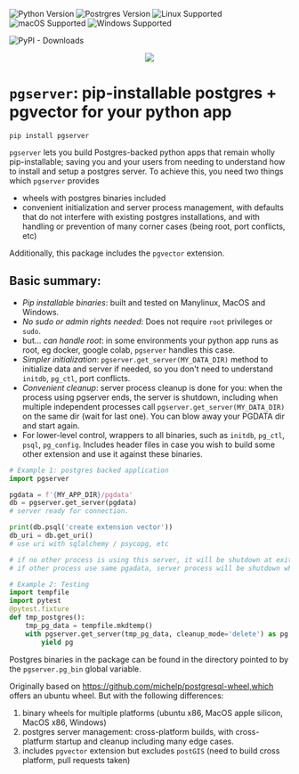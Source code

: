 ![Python Version](https://img.shields.io/badge/python-3.9%2C%203.10%2C%203.11%2C%203.12-blue)
![Postrgres Version](https://img.shields.io/badge/PostgreSQL-16.2-blue)
![Linux Supported](https://img.shields.io/badge/Linux-supported-green)
![macOS Supported](https://img.shields.io/badge/macOS-supported-green)
![Windows Supported](https://img.shields.io/badge/Windows-supported-green)

![PyPI - Downloads](https://img.shields.io/pypi/dm/pgserver)

<p align="center">
  <img src="https://raw.githubusercontent.com/orm011/pgserver/main/pgserver_square_small.png"/>
</p>

# `pgserver`: pip-installable postgres + pgvector for your python app

`pip install pgserver`

`pgserver` lets you build Postgres-backed python apps that remain wholly pip-installable; saving you and your users from needing to understand how to install and setup a postgres server.
To achieve this, you need two things which `pgserver` provides
  * wheels with postgres binaries included
  * convenient initialization and server process management, with defaults that do not interfere with existing postgres installations, and with handling or prevention of many corner cases (being root, port conflicts, etc)

Additionally, this package includes the `pgvector` extension.

## Basic summary:
* _Pip installable binaries_: built and tested on Manylinux, MacOS and Windows.
* _No sudo or admin rights needed_: Does not require `root` privileges or `sudo`.
* but... _can handle root_: in some environments your python app runs as root, eg docker, google colab, `pgserver` handles this case.
* _Simpler initialization_: `pgserver.get_server(MY_DATA_DIR)` method to initialize data and server if needed, so you don't need to understand `initdb`, `pg_ctl`, port conflicts.
* _Convenient cleanup_: server process cleanup is done for you: when the process using pgserver ends, the server is shutdown, including when multiple independent processes call
`pgserver.get_server(MY_DATA_DIR)` on the same dir (wait for last one). You can blow away your PGDATA dir and start again.
* For lower-level control, wrappers to all binaries, such as `initdb`, `pg_ctl`, `psql`, `pg_config`. Includes header files in case you wish to build some other extension and use it against these binaries.

```py
# Example 1: postgres backed application
import pgserver

pgdata = f'{MY_APP_DIR}/pgdata'
db = pgserver.get_server(pgdata)
# server ready for connection.

print(db.psql('create extension vector'))
db_uri = db.get_uri()
# use uri with sqlalchemy / psycopg, etc

# if no other process is using this server, it will be shutdown at exit,
# if other process use same pgadata, server process will be shutdown when all stop.
```

```py
# Example 2: Testing
import tempfile
import pytest
@pytest.fixture
def tmp_postgres():
    tmp_pg_data = tempfile.mkdtemp()
    with pgserver.get_server(tmp_pg_data, cleanup_mode='delete') as pg:
        yield pg
```

Postgres binaries in the package can be found in the directory pointed
to by the `pgserver.pg_bin` global variable.

Originally based on https://github.com/michelp/postgresql-wheel,which offers an ubuntu wheel.
But with the following differences:
1. binary wheels for multiple platforms (ubuntu x86, MacOS apple silicon, MacOS x86, Windows)
2. postgres server management: cross-platform builds, with cross-platfurm startup and cleanup including many edge cases.
3. includes `pgvector` extension but excludes `postGIS` (need to build cross platform, pull requests taken)
